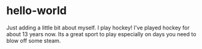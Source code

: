 # hello-world


Just adding a little bit about myself. I play hockey! I've played hockey for about 13 years now. Its a great sport to play especially
on days you need to blow off some steam.

